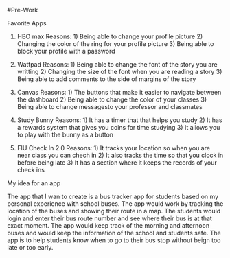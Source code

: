 #Pre-Work

Favorite Apps

1) HBO max
   Reasons: 1) Being able to change your profile picture
            2) Changing the color of the ring for your profile picture
            3) Being able to block your profile with a password 
   
2) Wattpad
   Reasons: 1) Being able to change the font of the story you are writting 
            2) Changing the size of the font when you are reading a story
            3) Being able to add comments to the side of margins of the story 

3) Canvas
   Reasons: 1) The buttons that make it easier to navigate between the dashboard 
            2) Being able to change the color of your classes 
            3) Being able to change messagesto your professor and classmates 

4) Study Bunny
   Reasons: 1) It has a timer that that helps you study
            2) It has a rewards system that gives you coins for time studying
            3) It allows you to play with the bunny as a button 

5) FIU Check In 2.0
   Reasons: 1) It tracks your location so when you are near class you can chech in
            2) It also tracks the time so that you clock in before being late
            3) It has a section where it keeps the records of your check ins 
            
My idea for an app

The app that I wan to create is a bus tracker app for students based on my personal experience with school buses. The app would work by tracking the location of the buses and showing their route in a map. The students would login and enter their bus route number and see where their bus is at that exact moment. The app would keep track of the morning and afternoon buses and would keep the information of the school and students safe. The app is to help students know when to go to their bus stop without beign too late or too early.



